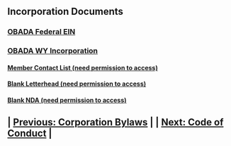 ## Incorporation Documents

### [OBADA Federal EIN](https://github.com/adamc15/adamc15.github.io/files/6246167/obada-ein.pdf)

### [OBADA WY Incorporation](https://github.com/adamc15/adamc15.github.io/files/6246169/obada-incorp.pdf)

#### [Member Contact List (need permission to access)](https://docs.google.com/spreadsheets/d/12un_4X-nJmClOmxLpwr79Vzv-0_qxtRjhFKiAramUL4/edit#gid=0)
#### [Blank Letterhead (need permission to access)](https://docs.google.com/document/d/1kSPtRmo-KnFvYWnVawx3DdAVJfIArnTtKWDkEGmGfOk/edit)
#### [Blank NDA (need permission to access)](https://www.dropbox.com/home/Legal%20(NDA%20etc)?preview=_OTR+NDA-COAC-Template.docx)

## | [Previous: Corporation Bylaws](corporationbylaws) |         | [Next: Code of Conduct](codeofconduct) |
